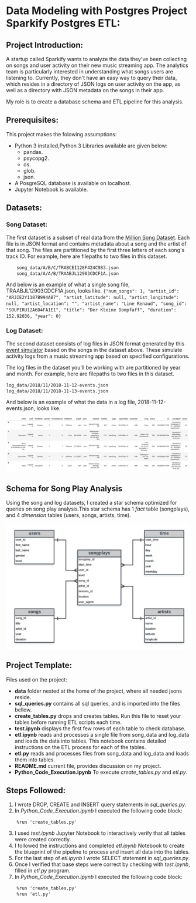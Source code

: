 # Data Modeling with Postgres Project Sparkify Postgres ETL:
## Project Introduction:
A startup called Sparkify wants to analyze the data they've been collecting on songs and user activity on their new music streaming app. The analytics team is particularly interested in understanding what songs users are listening to. Currently, they don't have an easy way to query their data, which resides in a directory of JSON logs on user activity on the app, as well as a directory with JSON metadata on the songs in their app.

My role is to create a database schema and ETL pipeline for this analysis.
## Prerequisites:
This project makes the folowing assumptions:
- Python 3 installed,Python 3 Libraries available are given below:
    - pandas.
    - psycopg2.
    - os.
    - glob.
    - json.
- A PosgreSQL database is available on localhost.
- Jupyter Notebook is available.
## Datasets:
### Song Dataset:
The first dataset is a subset of real data from the [Million Song Dataset](https://labrosa.ee.columbia.edu/millionsong/). Each file is in JSON format and contains metadata about a song and the artist of that song. The files are partitioned by the first three letters of each song's track ID. For example, here are filepaths to two files in this dataset.
```
    song_data/A/B/C/TRABCEI128F424C983.json
    song_data/A/A/B/TRAABJL12903CDCF1A.json
```
And below is an example of what a single song file, TRAABJL12903CDCF1A.json, looks like.
`{"num_songs": 1, "artist_id": "ARJIE2Y1187B994AB7", "artist_latitude": null, "artist_longitude": null, "artist_location": "", "artist_name": "Line Renaud", "song_id": "SOUPIRU12A6D4FA1E1", "title": "Der Kleine Dompfaff", "duration": 152.92036, "year": 0}`
### Log Dataset:
The second dataset consists of log files in JSON format generated by this  [event simulator](https://github.com/Interana/eventsim)  based on the songs in the dataset above. These simulate activity logs from a music streaming app based on specified configurations.

The log files in the dataset you'll be working with are partitioned by year and month. For example, here are filepaths to two files in this dataset.
```
log_data/2018/11/2018-11-12-events.json
log_data/2018/11/2018-11-13-events.json
```
And below is an example of what the data in a log file, 2018-11-12-events.json, looks like.

![](https://raw.githubusercontent.com/ahmadabdullah407/Data-Modeling-with-Postgres-Project-Sparkify-Postgres-ETL/main/log-data.png)
## Schema for Song Play Analysis

Using the song and log datasets, I created a star schema optimized for queries on song play analysis.This star schema has 1  _fact_  table (songplays), and 4  _dimension_  tables (users, songs, artists, time). 

![](https://raw.githubusercontent.com/ahmadabdullah407/Data-Modeling-with-Postgres-Project-Sparkify-Postgres-ETL/main/sparkify_erd.png)
## Project Template:
Files used on the project:

-  **data**  folder nested at the home of the project, where all needed jsons reside.
-  **sql_queries.py**  contains all sql queries, and is imported into the files bellow.
-  **create_tables.py**  drops and creates tables. Run this file to reset your tables before running ETL scripts each time.
-  **test.ipynb**  displays the first few rows of each table to check database.
-  **etl.ipynb**  reads and processes a single file from song_data and log_data and loads the data into tables. This notebook contains detailed instructions on the ETL process for each of the tables.
-  **etl.py**  reads and processes files from song_data and log_data and loads them into tables.
-  **README.md**  current file, provides discussion on my project.
- **Python_Code_Execution.ipynb**  To execute *create_tables.py* and  *etl.py*.
## Steps Followed:
1. I wrote DROP, CREATE and INSERT query statements in *sql_queries.py*.
2. In *Python_Code_Execution.ipynb* I executed the following code block:
```
    %run 'create_tables.py'
```
3. I used *test.ipynb* Jupyter Notebook to interactively verify that all tables were created correctly.
4. I followed the instructions and completed *etl.ipynb* Notebook to create the blueprint of the pipeline to process and insert all data into the tables.
5. For the last step of *etl.ipynb* I wrote SELECT statement in *sql_queries.py*.
6. Once I  verified that base steps were correct by checking with *test.ipynb*, filled in *etl.py* program.
7. In *Python_Code_Execution.ipynb* I executed the following code block:
```
    %run 'create_tables.py'
    %run 'etl.py'
```
